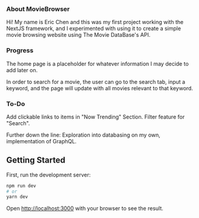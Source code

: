 ### About MovieBrowser

Hi! My name is Eric Chen and this was my first project working with the NextJS framework, and I experimented with using it to create a simple movie browsing website using The Movie DataBase's API.


### Progress

The home page is a placeholder for whatever information I may decide to add later on.

In order to search for a movie, the user can go to the search tab, input a keyword, and the page will update with all movies relevant to that keyword.


### To-Do

Add clickable links to items in "Now Trending" Section.
Filter feature for "Search".

Further down the line: Exploration into databasing on my own, implementation of GraphQL.


## Getting Started

First, run the development server:

```bash
npm run dev
# or
yarn dev
```

Open [http://localhost:3000](http://localhost:3000) with your browser to see the result.

